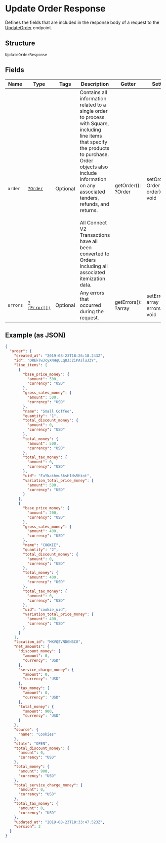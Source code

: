 
# Update Order Response

Defines the fields that are included in the response body of
a request to the [UpdateOrder](#endpoint-orders-updateorder) endpoint.

## Structure

`UpdateOrderResponse`

## Fields

| Name | Type | Tags | Description | Getter | Setter |
|  --- | --- | --- | --- | --- | --- |
| `order` | [`?Order`](/doc/models/order.md) | Optional | Contains all information related to a single order to process with Square,<br>including line items that specify the products to purchase. Order objects also<br>include information on any associated tenders, refunds, and returns.<br><br>All Connect V2 Transactions have all been converted to Orders including all associated<br>itemization data. | getOrder(): ?Order | setOrder(?Order order): void |
| `errors` | [`?(Error[])`](/doc/models/error.md) | Optional | Any errors that occurred during the request. | getErrors(): ?array | setErrors(?array errors): void |

## Example (as JSON)

```json
{
  "order": {
    "created_at": "2019-08-23T18:26:18.243Z",
    "id": "DREk7wJcyXNHqULq8JJ2iPAsluJZY",
    "line_items": [
      {
        "base_price_money": {
          "amount": 500,
          "currency": "USD"
        },
        "gross_sales_money": {
          "amount": 500,
          "currency": "USD"
        },
        "name": "Small Coffee",
        "quantity": "1",
        "total_discount_money": {
          "amount": 0,
          "currency": "USD"
        },
        "total_money": {
          "amount": 500,
          "currency": "USD"
        },
        "total_tax_money": {
          "amount": 0,
          "currency": "USD"
        },
        "uid": "EuYkakhmu3ksHIds5Hiot",
        "variation_total_price_money": {
          "amount": 500,
          "currency": "USD"
        }
      },
      {
        "base_price_money": {
          "amount": 200,
          "currency": "USD"
        },
        "gross_sales_money": {
          "amount": 400,
          "currency": "USD"
        },
        "name": "COOKIE",
        "quantity": "2",
        "total_discount_money": {
          "amount": 0,
          "currency": "USD"
        },
        "total_money": {
          "amount": 400,
          "currency": "USD"
        },
        "total_tax_money": {
          "amount": 0,
          "currency": "USD"
        },
        "uid": "cookie_uid",
        "variation_total_price_money": {
          "amount": 400,
          "currency": "USD"
        }
      }
    ],
    "location_id": "MXVQSVNDGN3C8",
    "net_amounts": {
      "discount_money": {
        "amount": 0,
        "currency": "USD"
      },
      "service_charge_money": {
        "amount": 0,
        "currency": "USD"
      },
      "tax_money": {
        "amount": 0,
        "currency": "USD"
      },
      "total_money": {
        "amount": 900,
        "currency": "USD"
      }
    },
    "source": {
      "name": "Cookies"
    },
    "state": "OPEN",
    "total_discount_money": {
      "amount": 0,
      "currency": "USD"
    },
    "total_money": {
      "amount": 900,
      "currency": "USD"
    },
    "total_service_charge_money": {
      "amount": 0,
      "currency": "USD"
    },
    "total_tax_money": {
      "amount": 0,
      "currency": "USD"
    },
    "updated_at": "2019-08-23T18:33:47.523Z",
    "version": 2
  }
}
```

